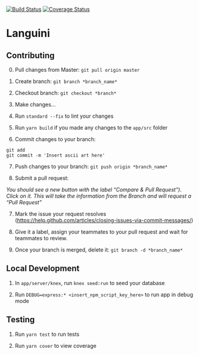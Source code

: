 [![Build Status](https://travis-ci.org/Languini/Languini.svg?branch=master)](https://travis-ci.org/Languini/Languini)
[![Coverage Status](https://coveralls.io/repos/github/Languini/Languini/badge.svg?branch=master)](https://coveralls.io/github/Languini/Languini?branch=master)
# Languini

## Contributing

0. Pull changes from Master: `git pull origin master`

1. Create branch: `git branch *branch_name*`

2. Checkout branch: `git checkout *branch*`

3. Make changes...

4. Run `standard --fix` to lint your changes

5. Run `yarn build` if you made any changes to the `app/src` folder

6. Commit changes to your branch:
```
git add
git commit -m 'Insert ascii art here'
```
7. Push changes to your branch: `git push origin *branch_name*`

8. Submit a pull request:

_You should see a new button with the label “Compare & Pull Request”). Click on it. This will take the information from the Branch and will request a “Pull Request”_

7. Mark the issue your request resolves (https://help.github.com/articles/closing-issues-via-commit-messages/)

8. Give it a label, assign your teammates to your pull request and wait for teammates to review.

9. Once your branch is merged, delete it: `git branch -d *branch_name*`

## Local Development

1. In `app/server/knex`, run `knex seed:run` to seed your database

2. Run `DEBUG=express:* <insert_npm_script_key_here>` to run app in debug mode

## Testing

1. Run `yarn test` to run tests

2. Run `yarn cover` to view coverage
